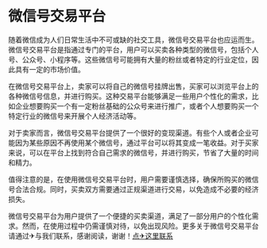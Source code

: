 # 微信号交易平台

随着微信成为人们日常生活中不可或缺的社交工具，微信号交易平台也应运而生。微信号交易平台是指通过专门的平台，用户可以买卖各种类型的微信号，包括个人号、公众号、小程序等。这些微信号可能拥有大量的粉丝或者特定的行业定位，因此具有一定的市场价值。

在微信号交易平台上，卖家可以将自己的微信号挂牌出售，买家可以浏览平台上的各种微信号信息，并进行购买。这种交易平台能够满足一些用户个性化的需求，比如企业想要购买一个有一定粉丝基础的公众号来进行推广，或者个人想要购买一个特定行业的微信号来开展个人经济活动等。

对于卖家而言，微信号交易平台提供了一个很好的变现渠道。有些个人或者企业可能因为某些原因不再使用某个微信号，通过平台可以将其变成一笔收益。对于买家来说，可以在平台上找到符合自己需求的微信号，并进行购买，节省了大量的时间和精力。

值得注意的是，在使用微信号交易平台时，用户需要谨慎选择，确保所购买的微信号合法合规。同时，买卖双方需要通过正规渠道进行交易，以免造成不必要的经济损失。

微信号交易平台为用户提供了一个便捷的买卖渠道，满足了一部分用户的个性化需求。然而，在使用过程中仍需谨慎对待，以免出现风险。更多关于微信号交易平台请通过✈与我们联系，感谢阅读，谢谢！[点✈这里联系](https://c.k02.cc)